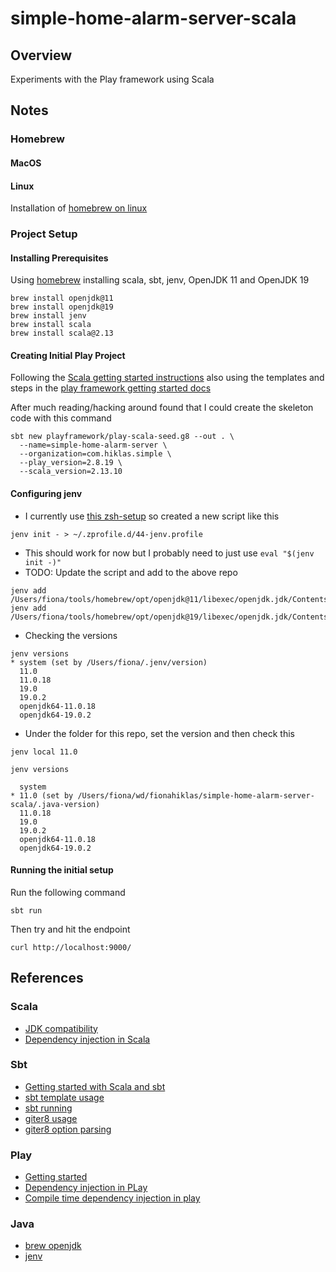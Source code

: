 # simple-home-alarm-server-scala

## Overview

Experiments with the Play framework using Scala 


## Notes

### Homebrew

#### MacOS


#### Linux

Installation of [homebrew on linux](https://docs.brew.sh/Homebrew-on-Linux)


### Project Setup

#### Installing Prerequisites

Using [homebrew](https://brew.sh) installing scala, sbt, jenv, OpenJDK 11 and OpenJDK 19

```
brew install openjdk@11
brew install openjdk@19
brew install jenv
brew install scala
brew install scala@2.13
```


#### Creating Initial Play Project

Following the [Scala getting started instructions](https://docs.scala-lang.org/getting-started/sbt-track/getting-started-with-scala-and-sbt-on-the-command-line.html)
also using the templates and steps in the [play framework getting started docs](https://www.playframework.com/getting-started)

After much reading/hacking around found that I could create the skeleton code with this command

```
sbt new playframework/play-scala-seed.g8 --out . \
  --name=simple-home-alarm-server \
  --organization=com.hiklas.simple \
  --play_version=2.8.19 \
  --scala_version=2.13.10
```


#### Configuring jenv

* I currently use [this zsh-setup](https://github.com/fionahiklas/my-zsh-setup) so created a new script like this

``` 
jenv init - > ~/.zprofile.d/44-jenv.profile
```

* This should work for now but I probably need to just use `eval "$(jenv init -)"`
* TODO: Update the script and add to the above repo

```
jenv add /Users/fiona/tools/homebrew/opt/openjdk@11/libexec/openjdk.jdk/Contents/Home
jenv add /Users/fiona/tools/homebrew/opt/openjdk@19/libexec/openjdk.jdk/Contents/Home
```

* Checking the versions

``` 
jenv versions
* system (set by /Users/fiona/.jenv/version)
  11.0
  11.0.18
  19.0
  19.0.2
  openjdk64-11.0.18
  openjdk64-19.0.2
```

* Under the folder for this repo, set the version and then check this

``` 
jenv local 11.0

jenv versions

  system
* 11.0 (set by /Users/fiona/wd/fionahiklas/simple-home-alarm-server-scala/.java-version)
  11.0.18
  19.0
  19.0.2
  openjdk64-11.0.18
  openjdk64-19.0.2
```

#### Running the initial setup

Run the following command

``` 
sbt run
```

Then try and hit the endpoint

```
curl http://localhost:9000/
```


## References

### Scala

* [JDK compatibility](https://docs.scala-lang.org/overviews/jdk-compatibility/overview.html)
* [Dependency injection in Scala](https://di-in-scala.github.io)

### Sbt

* [Getting started with Scala and sbt](https://docs.scala-lang.org/getting-started/sbt-track/getting-started-with-scala-and-sbt-on-the-command-line.html)
* [sbt template usage](https://www.scala-sbt.org/1.x/docs/sbt-new-and-Templates.html)
* [sbt running](https://www.scala-sbt.org/1.x/docs/Running.html)
* [giter8 usage](https://www.foundweekends.org/giter8/usage.html)
* [giter8 option parsing](https://github.com/foundweekends/giter8/blob/df63ff633c4025df72bc873d454a876fb1d4b395/app/src/main/scala/giter8.scala#L66-L84)


### Play 

* [Getting started](https://www.playframework.com/documentation/2.8.x/HelloWorldTutorial)
* [Dependency injection in PLay](https://www.playframework.com/documentation/2.8.x/ScalaDependencyInjection)
* [Compile time dependency injection in play](https://www.playframework.com/documentation/2.8.x/ScalaCompileTimeDependencyInjection)

### Java

* [brew openjdk](https://formulae.brew.sh/formula/openjdk)
* [jenv](https://www.jenv.be)
